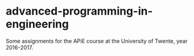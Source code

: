 # advanced-programming-in-engineering

Some assignments for the APiE course at the University of Twente, year 2016-2017.
